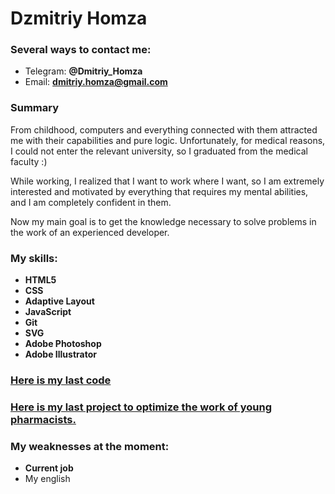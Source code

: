 # Dzmitriy Homza
### Several ways to **contact me**:
* Telegram: **@Dmitriy_Homza**
* Email: **dmitriy.homza@gmail.com**
### Summary
From childhood, computers and everything connected with them attracted me with their capabilities and pure logic. Unfortunately, for medical reasons, I could not enter the relevant university, so I graduated from the medical faculty :)

While working, I realized that I want to work where I want, so I am extremely interested and motivated by everything that requires my mental abilities, and I am completely confident in them.

Now my main goal is to get the knowledge necessary to solve problems in the work of an experienced developer.

### My skills:
* **HTML5**
* **CSS**
* **Adaptive Layout**
* **JavaScript**
* **Git**
* **SVG**
* **Adobe Photoshop**
* **Adobe Illustrator**

### [Here is my last code](https://github.com/dmitriy-homza/Pharmacy-handbook/bl..)

### [Here is my last project to optimize the work of young pharmacists.](http://wed.onagracija.by/)

### My weaknesses at the moment:
* **Current job**
* My english
